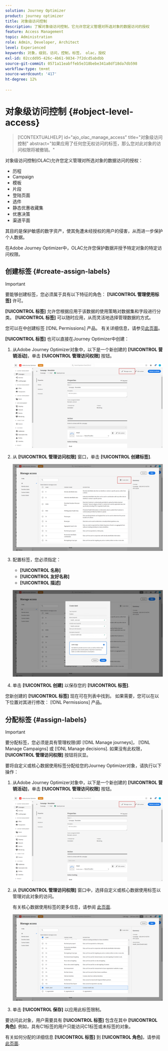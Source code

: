 ```yaml
---
solution: Journey Optimizer
product: journey optimizer
title: 对象级访问控制
description: 了解对象级访问控制，它允许您定义管理对所选对象的数据访问的授权
feature: Access Management
topic: Administration
role: Admin, Developer, Architect
level: Experienced
keywords: 对象，级别，访问，控制，标签， olac，授权
exl-id: 02ccdd95-426c-4b61-9834-7f2dcd5abdbb
source-git-commit: 0571a11eabffeb5e318bebe341a8df18da7db598
workflow-type: tm+mt
source-wordcount: '417'
ht-degree: 12%

---
```


# 对象级访问控制 {#object-level-access}

>[!CONTEXTUALHELP]
>id="ajo_olac_manage_access"
>title="对象级访问控制"
>abstract="如果应用了任何您无权访问的标签，那么您对此对象的访问权限将被撤销。"

对象级访问控制(OLAC)允许您定义管理对所选对象的数据访问的授权：

* 历程
* Campaign
* 模板
* 片段
* 登陆页面
* 选件
* 静态优惠收藏集
* 优惠决策
* 渠道平面

其目的是保护敏感的数字资产，使其免遭未经授权的用户的侵害，从而进一步保护个人数据。

在Adobe Journey Optimizer中，OLAC允许您保护数据并授予特定对象的特定访问权限。

## 创建标签 {#create-assign-labels}

>[!IMPORTANT]
>
>要能够创建标签，您必须属于具有以下特征的角色： **[!UICONTROL 管理使用标签]** 许可。

**[!UICONTROL 标签]** 允许您根据应用于该数据的使用策略对数据集和字段进行分类。 **[!UICONTROL 标签]** 可以随时应用，从而灵活地选择管理数据的方式。

您可以在中创建标签 [!DNL Permissions] 产品。 有关详细信息，请参见[此页面](https://experienceleague.adobe.com/docs/experience-platform/access-control/abac/permissions-ui/labels.html)。

**[!UICONTROL 标签]** 也可以直接在Journey Optimizer中创建：

1. 从Adobe Journey Optimizer对象中，以下是一个新创建的 **[!UICONTROL 营销活动]**，单击 **[!UICONTROL 管理访问权限]** 按钮。

   ![](assets/olac_1.png)

1. 从 **[!UICONTROL 管理访问权限]** 窗口，单击 **[!UICONTROL 创建标签]**.

   ![](assets/olac_2.png)

1. 配置标签，您必须指定：
   * **[!UICONTROL 名称]**
   * **[!UICONTROL 友好名称]**
   * **[!UICONTROL 描述]**

   ![](assets/olac_3.png)

1. 单击 **[!UICONTROL 创建]** 以保存您的 **[!UICONTROL 标签]**.

您新创建的 **[!UICONTROL 标签]** 现在可在列表中找到。 如果需要，您可以在以下位置对其进行修改： [!DNL Permissions] 产品。

## 分配标签 {#assign-labels}

>[!IMPORTANT]
>
>要分配标签，您必须是具有管理权限(即 [!DNL Manage journeys]， [!DNL Manage Campaigns] 或 [!DNL Manage decisions]. 如果没有此权限， **[!UICONTROL 管理访问权限]** 按钮将灰显。

要将自定义或核心数据使用标签分配给您的Journey Optimizer对象，请执行以下操作：

1. 从Adobe Journey Optimizer对象中，以下是一个新创建的 **[!UICONTROL 营销活动]**，单击 **[!UICONTROL 管理访问权限]** 按钮。

   ![](assets/olac_1.png)

1. 从 **[!UICONTROL 管理访问权限]** 窗口中，选择自定义或核心数据使用标签以管理对此对象的访问。

   有关核心数据使用标签的更多信息，请参阅 [此页面](https://experienceleague.adobe.com/docs/experience-platform/data-governance/labels/reference.html).

   ![](assets/olac_4.png)

1. 单击 **[!UICONTROL 保存]** 以应用此标签限制。

要访问此对象，用户需要具有 **[!UICONTROL 标签]** 包含在其中 **[!UICONTROL 角色]**.
例如，具有C1标签的用户只能访问C1标签或未标签的对象。

有关如何分配的详细信息 **[!UICONTROL 标签]** 到 **[!UICONTROL 角色]**，请参阅 [此页面](https://experienceleague.adobe.com/docs/experience-platform/access-control/abac/permissions-ui/permissions.html#manage-labels-for-a-role).